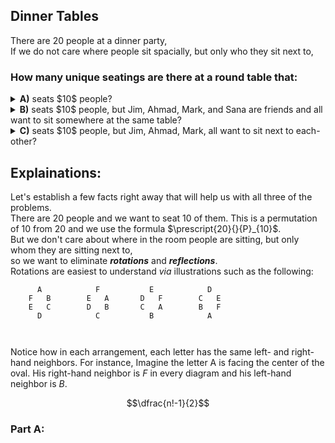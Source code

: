 ## Dinner Tables
There are $20$ people at a dinner party,  
If we do not care where people sit spacially, but only who they sit next to,  
### How many unique seatings are there at a round table that:
  <details><summary><b>A)</b> seats $10$ people?</summary></details>
  <details><summary><b>B)</b> seats $10$ people, but Jim, Ahmad, Mark, and Sana are friends and all want to sit somewhere at the same table?</summary></details>
  <details><summary><b>C)</b> seats $10$ people, but Jim, Ahmad, Mark, all want to sit next to each-other?</summary></details>
  
## Explainations:

Let's establish a few facts right away that will help us with all three of the problems.  
There are $20$ people and we want to seat $10$ of them.  This is a permutation of $10$ from $20$ and we use the formula $\prescript{20}{}{P}_{10}$.  
But we don't care about where in the room people are sitting, but only whom they are sitting next to,  
so we want to eliminate ***rotations*** and ***reflections***.  
Rotations are easiest to understand *via* illustrations such as the following:

  
```
      A            F           E            D
    F   B        E   A       D   F        C   E
    E   C        D   B       C   A        B   F
      D            C           B            A

  
```
Notice how in each arrangement, each letter has the same left- and right-hand neighbors.  For instance, Imagine the letter A is facing the center of the oval.  His right-hand neighbor is $F$ in every diagram and his left-hand neighbor is $B$.  
```math
\dfrac{n!-1}{2}
```
### Part A:
  
